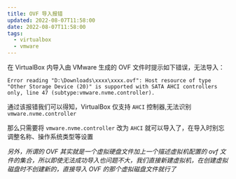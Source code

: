 ```yaml
---
title: OVF 导入报错
updated: 2022-08-07T11:58:00
date: 2022-08-07T11:58:00
tags:
  - virtualbox
  - vmware
---
```


在 VirtualBox 内导入由 VMware 生成的 OVF 文件时提示如下错误，无法导入：

```shell
Error reading "D:\Downloads\xxxx\xxxx.ovf": Host resource of type "Other Storage Device (20)" is supported with SATA AHCI controllers only, line 47 (subtype:vmware.nvme.controller).
```

通过该报错我们可以得知，VirtualBox 仅支持 `AHCI` 控制器,无法识别 `vmware.nvme.controller`

那么只需要将 `vmware.nvme.controller` 改为 `AHCI` 就可以导入了，在导入时别忘调整名称、操作系统类型等设置

_另外，所谓的 OVF 其实就是一个虚拟硬盘文件加上一个描述虚拟机配置的 ovf 文件的集合，所以即使无法成功导入也问题不大，我们直接新建虚拟机，在创建虚拟磁盘时不创建新的，直接导入 OVF 的那个虚拟磁盘文件就行了_
